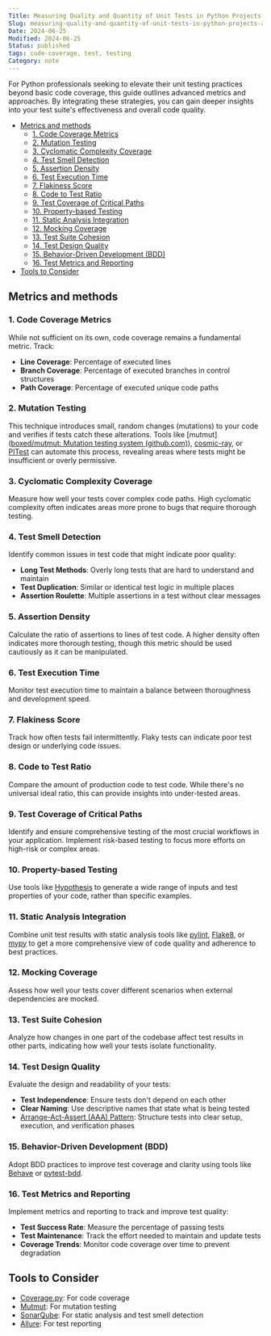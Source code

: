 ```yaml
---
Title: Measuring Quality and Quantity of Unit Tests in Python Projects - Advanced Strategies
Slug: measuring-quality-and-quantity-of-unit-tests-in-python-projects-advanced-strategies
Date: 2024-06-25
Modified: 2024-06-25
Status: published
tags: code-coverage, test, testing
Category: note
---
```


For Python professionals seeking to elevate their unit testing practices beyond basic code coverage, this guide outlines advanced metrics and approaches. By integrating these strategies, you can gain deeper insights into your test suite's effectiveness and overall code quality.

<!-- MarkdownTOC levels="2,3" autolink="true" autoanchor="true" -->

- [Metrics and methods](#metrics-and-methods)
  - [1. Code Coverage Metrics](#1-code-coverage-metrics)
  - [2. Mutation Testing](#2-mutation-testing)
  - [3. Cyclomatic Complexity Coverage](#3-cyclomatic-complexity-coverage)
  - [4. Test Smell Detection](#4-test-smell-detection)
  - [5. Assertion Density](#5-assertion-density)
  - [6. Test Execution Time](#6-test-execution-time)
  - [7. Flakiness Score](#7-flakiness-score)
  - [8. Code to Test Ratio](#8-code-to-test-ratio)
  - [9. Test Coverage of Critical Paths](#9-test-coverage-of-critical-paths)
  - [10. Property-based Testing](#10-property-based-testing)
  - [11. Static Analysis Integration](#11-static-analysis-integration)
  - [12. Mocking Coverage](#12-mocking-coverage)
  - [13. Test Suite Cohesion](#13-test-suite-cohesion)
  - [14. Test Design Quality](#14-test-design-quality)
  - [15. Behavior-Driven Development \(BDD\)](#15-behavior-driven-development-bdd)
  - [16. Test Metrics and Reporting](#16-test-metrics-and-reporting)
- [Tools to Consider](#tools-to-consider)

<!-- /MarkdownTOC -->

<a id="metrics-and-methods"></a>
## Metrics and methods
<a id="1-code-coverage-metrics"></a>
### 1. Code Coverage Metrics
While not sufficient on its own, code coverage remains a fundamental metric. Track:

- **Line Coverage**: Percentage of executed lines
- **Branch Coverage**: Percentage of executed branches in control structures
- **Path Coverage**: Percentage of executed unique code paths

<a id="2-mutation-testing"></a>
### 2. Mutation Testing
This technique introduces small, random changes (mutations) to your code and verifies if tests catch these alterations. Tools like [mutmut]([boxed/mutmut: Mutation testing system (github.com)](https://github.com/boxed/mutmut)), [cosmic-ray](https://github.com/sixty-north/cosmic-ray), or [PITest](https://pitest.org/) can automate this process, revealing areas where tests might be insufficient or overly permissive.

<a id="3-cyclomatic-complexity-coverage"></a>
### 3. Cyclomatic Complexity Coverage
Measure how well your tests cover complex code paths. High cyclomatic complexity often indicates areas more prone to bugs that require thorough testing.

<a id="4-test-smell-detection"></a>
### 4. Test Smell Detection
Identify common issues in test code that might indicate poor quality:
- **Long Test Methods**: Overly long tests that are hard to understand and maintain
- **Test Duplication**: Similar or identical test logic in multiple places
- **Assertion Roulette**: Multiple assertions in a test without clear messages

<a id="5-assertion-density"></a>
### 5. Assertion Density
Calculate the ratio of assertions to lines of test code. A higher density often indicates more thorough testing, though this metric should be used cautiously as it can be manipulated.

<a id="6-test-execution-time"></a>
### 6. Test Execution Time
Monitor test execution time to maintain a balance between thoroughness and development speed.

<a id="7-flakiness-score"></a>
### 7. Flakiness Score
Track how often tests fail intermittently. Flaky tests can indicate poor test design or underlying code issues.

<a id="8-code-to-test-ratio"></a>
### 8. Code to Test Ratio
Compare the amount of production code to test code. While there's no universal ideal ratio, this can provide insights into under-tested areas.

<a id="9-test-coverage-of-critical-paths"></a>
### 9. Test Coverage of Critical Paths
Identify and ensure comprehensive testing of the most crucial workflows in your application. Implement risk-based testing to focus more efforts on high-risk or complex areas.

<a id="10-property-based-testing"></a>
### 10. Property-based Testing
Use tools like [Hypothesis](https://github.com/HypothesisWorks/hypothesis) to generate a wide range of inputs and test properties of your code, rather than specific examples.

<a id="11-static-analysis-integration"></a>
### 11. Static Analysis Integration
Combine unit test results with static analysis tools like [pylint](https://pylint.readthedocs.io/en/latest/), [Flake8](https://flake8.pycqa.org/en/latest/), or [mypy](https://www.mypy-lang.org/) to get a more comprehensive view of code quality and adherence to best practices.

<a id="12-mocking-coverage"></a>
### 12. Mocking Coverage
Assess how well your tests cover different scenarios when external dependencies are mocked.

<a id="13-test-suite-cohesion"></a>
### 13. Test Suite Cohesion
Analyze how changes in one part of the codebase affect test results in other parts, indicating how well your tests isolate functionality.

<a id="14-test-design-quality"></a>
### 14. Test Design Quality
Evaluate the design and readability of your tests:
- **Test Independence**: Ensure tests don't depend on each other
- **Clear Naming**: Use descriptive names that state what is being tested
- [Arrange-Act-Assert (AAA) Pattern](https://methodpoet.com/aaa-in-unit-testing/): Structure tests into clear setup, execution, and verification phases

<a id="15-behavior-driven-development-bdd"></a>
### 15. Behavior-Driven Development (BDD)
Adopt BDD practices to improve test coverage and clarity using tools like [Behave](https://github.com/behave/behave) or [pytest-bdd](https://github.com/pytest-dev/pytest-bdd).

<a id="16-test-metrics-and-reporting"></a>
### 16. Test Metrics and Reporting
Implement metrics and reporting to track and improve test quality:
- **Test Success Rate**: Measure the percentage of passing tests
- **Test Maintenance**: Track the effort needed to maintain and update tests
- **Coverage Trends**: Monitor code coverage over time to prevent degradation


<a id="tools-to-consider"></a>
## Tools to Consider
- [Coverage.py](https://coverage.readthedocs.io/): For code coverage
- [Mutmut](https://mutmut.readthedocs.io/en/latest/index.html): For mutation testing
- [SonarQube](https://www.sonarsource.com/products/sonarqube/): For static analysis and test smell detection
- [Allure](https://allurereport.org/): For test reporting
